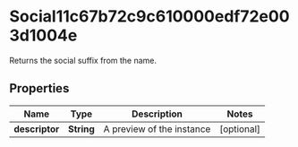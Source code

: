 

# Social11c67b72c9c610000edf72e003d1004e

Returns the social suffix from the name.

## Properties

| Name | Type | Description | Notes |
|------------ | ------------- | ------------- | -------------|
|**descriptor** | **String** | A preview of the instance |  [optional] |



